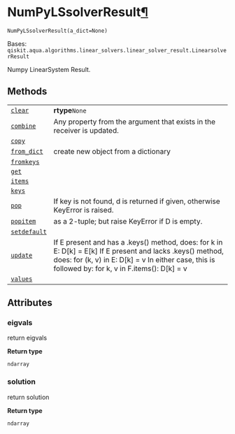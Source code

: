 # NumPyLSsolverResult[¶](#numpylssolverresult "Permalink to this headline")

<span id="undefined" />

`NumPyLSsolverResult(a_dict=None)`

Bases: `qiskit.aqua.algorithms.linear_solvers.linear_solver_result.LinearsolverResult`

Numpy LinearSystem Result.

## Methods

|                                                                                                                                                                                     |                                                                                                                                                                                                                      |
| ----------------------------------------------------------------------------------------------------------------------------------------------------------------------------------- | -------------------------------------------------------------------------------------------------------------------------------------------------------------------------------------------------------------------- |
| [`clear`](qiskit.aqua.algorithms.NumPyLSsolverResult.clear#qiskit.aqua.algorithms.NumPyLSsolverResult.clear "qiskit.aqua.algorithms.NumPyLSsolverResult.clear")                     | **rtype**`None`                                                                                                                                                                                                      |
| [`combine`](qiskit.aqua.algorithms.NumPyLSsolverResult.combine#qiskit.aqua.algorithms.NumPyLSsolverResult.combine "qiskit.aqua.algorithms.NumPyLSsolverResult.combine")             | Any property from the argument that exists in the receiver is updated.                                                                                                                                               |
| [`copy`](qiskit.aqua.algorithms.NumPyLSsolverResult.copy#qiskit.aqua.algorithms.NumPyLSsolverResult.copy "qiskit.aqua.algorithms.NumPyLSsolverResult.copy")                         |                                                                                                                                                                                                                      |
| [`from_dict`](qiskit.aqua.algorithms.NumPyLSsolverResult.from_dict#qiskit.aqua.algorithms.NumPyLSsolverResult.from_dict "qiskit.aqua.algorithms.NumPyLSsolverResult.from_dict")     | create new object from a dictionary                                                                                                                                                                                  |
| [`fromkeys`](qiskit.aqua.algorithms.NumPyLSsolverResult.fromkeys#qiskit.aqua.algorithms.NumPyLSsolverResult.fromkeys "qiskit.aqua.algorithms.NumPyLSsolverResult.fromkeys")         |                                                                                                                                                                                                                      |
| [`get`](qiskit.aqua.algorithms.NumPyLSsolverResult.get#qiskit.aqua.algorithms.NumPyLSsolverResult.get "qiskit.aqua.algorithms.NumPyLSsolverResult.get")                             |                                                                                                                                                                                                                      |
| [`items`](qiskit.aqua.algorithms.NumPyLSsolverResult.items#qiskit.aqua.algorithms.NumPyLSsolverResult.items "qiskit.aqua.algorithms.NumPyLSsolverResult.items")                     |                                                                                                                                                                                                                      |
| [`keys`](qiskit.aqua.algorithms.NumPyLSsolverResult.keys#qiskit.aqua.algorithms.NumPyLSsolverResult.keys "qiskit.aqua.algorithms.NumPyLSsolverResult.keys")                         |                                                                                                                                                                                                                      |
| [`pop`](qiskit.aqua.algorithms.NumPyLSsolverResult.pop#qiskit.aqua.algorithms.NumPyLSsolverResult.pop "qiskit.aqua.algorithms.NumPyLSsolverResult.pop")                             | If key is not found, d is returned if given, otherwise KeyError is raised.                                                                                                                                           |
| [`popitem`](qiskit.aqua.algorithms.NumPyLSsolverResult.popitem#qiskit.aqua.algorithms.NumPyLSsolverResult.popitem "qiskit.aqua.algorithms.NumPyLSsolverResult.popitem")             | as a 2-tuple; but raise KeyError if D is empty.                                                                                                                                                                      |
| [`setdefault`](qiskit.aqua.algorithms.NumPyLSsolverResult.setdefault#qiskit.aqua.algorithms.NumPyLSsolverResult.setdefault "qiskit.aqua.algorithms.NumPyLSsolverResult.setdefault") |                                                                                                                                                                                                                      |
| [`update`](qiskit.aqua.algorithms.NumPyLSsolverResult.update#qiskit.aqua.algorithms.NumPyLSsolverResult.update "qiskit.aqua.algorithms.NumPyLSsolverResult.update")                 | If E present and has a .keys() method, does: for k in E: D\[k] = E\[k] If E present and lacks .keys() method, does: for (k, v) in E: D\[k] = v In either case, this is followed by: for k, v in F.items(): D\[k] = v |
| [`values`](qiskit.aqua.algorithms.NumPyLSsolverResult.values#qiskit.aqua.algorithms.NumPyLSsolverResult.values "qiskit.aqua.algorithms.NumPyLSsolverResult.values")                 |                                                                                                                                                                                                                      |

## Attributes

<span id="undefined" />

### eigvals

return eigvals

**Return type**

`ndarray`

<span id="undefined" />

### solution

return solution

**Return type**

`ndarray`
